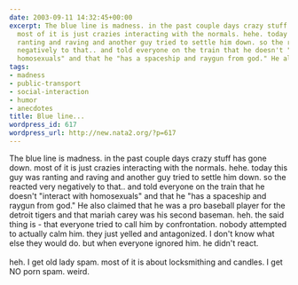 ```yaml
---
date: 2003-09-11 14:32:45+00:00
excerpt: The blue line is madness. in the past couple days crazy stuff has gone down.
  most of it is just crazies interacting with the normals. hehe. today this guy was
  ranting and raving and another guy tried to settle him down. so the reacted very
  negatively to that.. and told everyone on the train that he doesn't "interact with
  homosexuals" and that he "has a spaceship and raygun from god." He also cla...
tags:
- madness
- public-transport
- social-interaction
- humor
- anecdotes
title: Blue line...
wordpress_id: 617
wordpress_url: http://new.nata2.org/?p=617
---
```


The blue line is madness. in the past couple days crazy stuff has gone down. most of it is just crazies interacting with the normals. hehe. today this guy was ranting and raving and another guy tried to settle him down. so the reacted very negatively to that.. and told everyone on the train that he doesn't "interact with homosexuals" and that he "has a spaceship and raygun from god." He also claimed that he was a pro baseball player for the detroit tigers and that mariah carey was his second baseman. heh. the said thing is - that everyone tried to call him by confrontation. nobody attempted to actually calm him. they just yelled and antagonized. I don't know what else they would do. but when everyone ignored him. he didn't react. <br/><br/>heh. I get old lady spam. most of it is about locksmithing and candles. I get NO porn spam. weird.